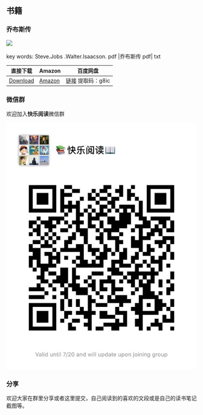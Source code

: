 
## 书籍

### 乔布斯传
![](https://images-na.ssl-images-amazon.com/images/I/41dKkez-1rL._SX326_BO1,204,203,200_.jpg)

key words: Steve.Jobs .Walter.Isaacson. pdf |乔布斯传 pdf| txt

直接下载 | Amazon | 百度网盘 | 
---------|----------|---------|
[Download](https://gitee.com/henrythy/HenryBooks/tree/master/books/%E4%B9%94%E5%B8%83%E6%96%AF%E4%BC%A0) | [Amazon](https://www.amazon.com/gp/product/1451648537/ref=x_gr_w_bb?ie=UTF8&tag=x_gr_w_bb-20&linkCode=as2&camp=1789&creative=9325&creativeASIN=1451648537&SubscriptionId=1MGPYB6YW3HWK55XCGG2) | [链接](https://pan.baidu.com/s/1N_FoOpAvViId66-CVEK4ew ) 提取码：g8ic|
 
### 微信群
欢迎加入**快乐阅读**微信群

![微信群](https://github.com/henrytien/HappyReading/raw/master/images/WeChatGroup.jpg)


### 分享
欢迎大家在群里分享或者这里提交，自己阅读到的喜欢的文段或是自己的读书笔记截图等。
